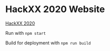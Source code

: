 # HackXX 2020 Website

[HackXX 2020](https://hackxx.io)

Run with `npm start`

Build for deployment with `npm run build`